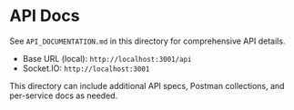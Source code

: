 # API Docs

See `API_DOCUMENTATION.md` in this directory for comprehensive API details.

- Base URL (local): `http://localhost:3001/api`
- Socket.IO: `http://localhost:3001`

This directory can include additional API specs, Postman collections, and per-service docs as needed.
